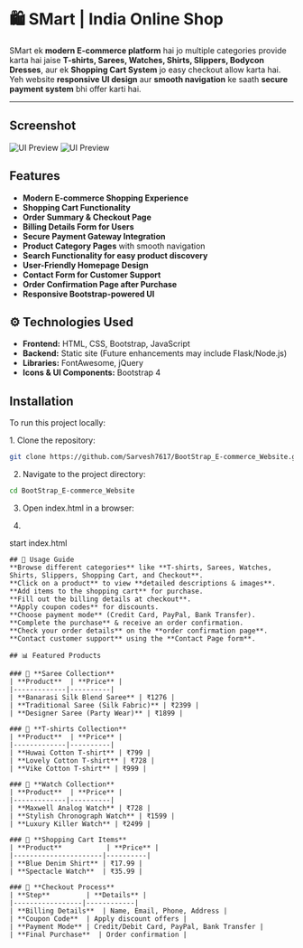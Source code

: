 # 🛍 SMart | India Online Shop  

SMart ek **modern E-commerce platform** hai jo multiple categories provide karta hai jaise **T-shirts, Sarees, Watches, Shirts, Slippers, Bodycon Dresses**, aur ek **Shopping Cart System** jo easy checkout allow karta hai. Yeh website **responsive UI design** aur **smooth navigation** ke saath **secure payment system** bhi offer karti hai.  

---

## Screenshot  
![UI Preview](https://private-user-images.githubusercontent.com/178065542/437562418-80ecfe2a-ab3b-407e-9a7d-25e39d6e377f.png?jwt=eyJhbGciOiJIUzI1NiIsInR5cCI6IkpXVCJ9.eyJpc3MiOiJnaXRodWIuY29tIiwiYXVkIjoicmF3LmdpdGh1YnVzZXJjb250ZW50LmNvbSIsImtleSI6ImtleTUiLCJleHAiOjE3NDU2MDQ5NjgsIm5iZiI6MTc0NTYwNDY2OCwicGF0aCI6Ii8xNzgwNjU1NDIvNDM3NTYyNDE4LTgwZWNmZTJhLWFiM2ItNDA3ZS05YTdkLTI1ZTM5ZDZlMzc3Zi5wbmc_WC1BbXotQWxnb3JpdGhtPUFXUzQtSE1BQy1TSEEyNTYmWC1BbXotQ3JlZGVudGlhbD1BS0lBVkNPRFlMU0E1M1BRSzRaQSUyRjIwMjUwNDI1JTJGdXMtZWFzdC0xJTJGczMlMkZhd3M0X3JlcXVlc3QmWC1BbXotRGF0ZT0yMDI1MDQyNVQxODExMDhaJlgtQW16LUV4cGlyZXM9MzAwJlgtQW16LVNpZ25hdHVyZT03YTFlNzk1Yjg5MjM0MmRkYTNkOGE3ZTBiNzY2ODZjN2RkMWJiNDljZTRmZGQ1MzVhNjY0NmNkYjkyYjQ2NjRmJlgtQW16LVNpZ25lZEhlYWRlcnM9aG9zdCJ9.SXd0AiwKR3oXr_k13HKl6TsU72NXe_tGmyFbHv1slac)
![UI Preview](https://private-user-images.githubusercontent.com/178065542/437562417-a5ea78a1-d738-48bf-a877-ad1b1ce4e81c.png?jwt=eyJhbGciOiJIUzI1NiIsInR5cCI6IkpXVCJ9.eyJpc3MiOiJnaXRodWIuY29tIiwiYXVkIjoicmF3LmdpdGh1YnVzZXJjb250ZW50LmNvbSIsImtleSI6ImtleTUiLCJleHAiOjE3NDU2MDQ5NjgsIm5iZiI6MTc0NTYwNDY2OCwicGF0aCI6Ii8xNzgwNjU1NDIvNDM3NTYyNDE3LWE1ZWE3OGExLWQ3MzgtNDhiZi1hODc3LWFkMWIxY2U0ZTgxYy5wbmc_WC1BbXotQWxnb3JpdGhtPUFXUzQtSE1BQy1TSEEyNTYmWC1BbXotQ3JlZGVudGlhbD1BS0lBVkNPRFlMU0E1M1BRSzRaQSUyRjIwMjUwNDI1JTJGdXMtZWFzdC0xJTJGczMlMkZhd3M0X3JlcXVlc3QmWC1BbXotRGF0ZT0yMDI1MDQyNVQxODExMDhaJlgtQW16LUV4cGlyZXM9MzAwJlgtQW16LVNpZ25hdHVyZT00MWUzMjg3NzZkYzkwNjdkNWNlNjY1ZDBhOTViMjk2ZjQ4YzIyZDE3MDcyZGRmNzQyYjJlZTJlMjU2OWVjZGI1JlgtQW16LVNpZ25lZEhlYWRlcnM9aG9zdCJ9.P2oamiRi_Bmp4hVzQ5yJ6E9l3x_pJ3uiAMfX4V3CBo0)

## Features  
- **Modern E-commerce Shopping Experience**  
- **Shopping Cart Functionality**  
- **Order Summary & Checkout Page**  
- **Billing Details Form for Users**  
- **Secure Payment Gateway Integration**  
- **Product Category Pages** with smooth navigation  
- **Search Functionality for easy product discovery**  
- **User-Friendly Homepage Design**  
- **Contact Form for Customer Support**  
- **Order Confirmation Page after Purchase**  
- **Responsive Bootstrap-powered UI**  


## ⚙️ Technologies Used  
- **Frontend:** HTML, CSS, Bootstrap, JavaScript  
- **Backend:** Static site (Future enhancements may include Flask/Node.js)  
- **Libraries:** FontAwesome, jQuery  
- **Icons & UI Components:** Bootstrap 4  


## Installation  
To run this project locally:  

1️. Clone the repository:  
```bash
git clone https://github.com/Sarvesh7617/BootStrap_E-commerce_Website.git
```
2. Navigate to the project directory:
```bash
cd BootStrap_E-commerce_Website
```
3. Open index.html in a browser:
4. ```bash
start index.html
```
## 🔎 Usage Guide  
**Browse different categories** like **T-shirts, Sarees, Watches, Shirts, Slippers, Shopping Cart, and Checkout**.  
**Click on a product** to view **detailed descriptions & images**.  
**Add items to the shopping cart** for purchase.  
**Fill out the billing details at checkout**.  
**Apply coupon codes** for discounts.  
**Choose payment mode** (Credit Card, PayPal, Bank Transfer).  
**Complete the purchase** & receive an order confirmation.  
**Check your order details** on the **order confirmation page**.  
**Contact customer support** using the **Contact Page form**.  

## 📊 Featured Products  

### 🔹 **Saree Collection**
| **Product**  | **Price** |
|-------------|----------|
| **Banarasi Silk Blend Saree** | ₹1276 |
| **Traditional Saree (Silk Fabric)** | ₹2399 |
| **Designer Saree (Party Wear)** | ₹1899 |

### 🔹 **T-shirts Collection**
| **Product**  | **Price** |
|-------------|----------|
| **Huwai Cotton T-shirt** | ₹799 |
| **Lovely Cotton T-shirt** | ₹728 |
| **Vike Cotton T-shirt** | ₹999 |

### 🔹 **Watch Collection**
| **Product**  | **Price** |
|-------------|----------|
| **Maxwell Analog Watch** | ₹728 |
| **Stylish Chronograph Watch** | ₹1599 |
| **Luxury Killer Watch** | ₹2499 |

### 🔹 **Shopping Cart Items**
| **Product**           | **Price** |
|----------------------|----------|
| **Blue Denim Shirt** | ₹17.99 |
| **Spectacle Watch**  | ₹35.99 |

### 🔹 **Checkout Process**
| **Step**         | **Details** |
|-----------------|------------|
| **Billing Details**  | Name, Email, Phone, Address |
| **Coupon Code**  | Apply discount offers |
| **Payment Mode** | Credit/Debit Card, PayPal, Bank Transfer |
| **Final Purchase**  | Order confirmation |

